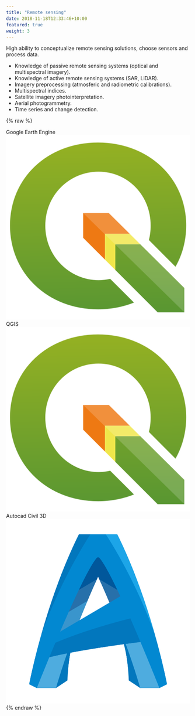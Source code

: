 ```yaml
---
title: "Remote sensing"
date: 2018-11-18T12:33:46+10:00
featured: true
weight: 3
---
```


High ability to conceptualize remote sensing solutions, choose sensors and process data.

- Knowledge of passive remote sensing systems (optical and multispectral imagery).
- Knowledge of active remote sensing systems (SAR, LiDAR).
- Imagery preprocessing (atmosferic and radiometric calibrations).
- Multispectral indices.
- Satellite imagery photointerpretation.
- Aerial photogrammetry. 
- Time series and change detection.


{% raw %}
<div class="software-card">
	<div class="tag">Google Earth Engine
		<div class="software-image">
			<img class="img-fluid mb-2" alt="Earth Engine" src="/images/QGIS_logo_new.svg">
		</div>
	</div>
	<div class="tag">QGIS
		<div class="software-image">
			<img class="img-fluid mb-2" alt="QGIS" src="/images/QGIS_logo_new.svg">
		</div>
	</div>
	<div class="tag">Autocad Civil 3D
		<div class="software-image">
			<img class="img-fluid mb-2" alt="QGIS" src="/images/icons8-autodesk-civil-3d-480.svg">
		</div>
	</div>
	
</div>
{% endraw %}

